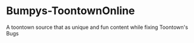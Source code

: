 # Bumpys-ToontownOnline
A toontown source that as unique and fun content while fixing Toontown's Bugs
